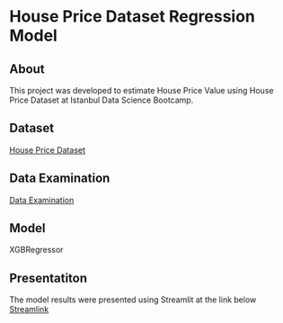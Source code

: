 # House Price Dataset Regression Model

## About
This project was developed to estimate House Price Value using House Price Dataset at Istanbul Data Science Bootcamp.

## Dataset
[House Price Dataset](https://www.kaggle.com/datasets/lespin/house-prices-dataset)

## Data Examination
[Data Examination](C:\Users\Asus\Desktop\kodluyoruz\hafta_2\Data_Profiling_v1.html)

## Model
XGBRegressor

## Presentatiton
The model results were presented using Streamlit at the link below
[Streamlink]()
